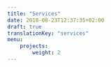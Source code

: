 ```yaml
---
title: "Services"
date: 2018-08-23T12:37:35+02:00
draft: true
translationKey: "services"
menu: 
    projects:
        weight: 2
---
```


